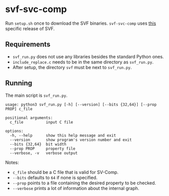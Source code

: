 # svf-svc-comp

Run `setup.sh` once to download the SVF binaries. `svf-svc-comp` uses [this](https://github.com/SVF-tools/SVF/releases/tag/SVF-3.0) specific release of SVF.

## Requirements

* `svf_run.py` does not use any libraries besides the standard Python ones.
* `include_replace.c` needs to be in the same directory as `svf_run.py`.
* After setup, the directory `svf` must be next to `svf_run.py`.

## Running

The main script is `svf_run.py`.

```
usage: python3 svf_run.py [-h] [--version] [--bits {32,64}] [--prop PROP] c_file

positional arguments:
  c_file          input C file

options:
  -h, --help      show this help message and exit
  --version       show program's version number and exit
  --bits {32,64}  bit width
  --prop PROP     property file
  --verbose, -v   verbose output
```

Notes:
* `c_file` should be a C file that is valid for SV-Comp.
* `--bits` defaults to `64` if none is specified.
* `--prop` points to a file containing the desired property to be checked.
* `--verbose` prints a lot of information about the internal graph.
